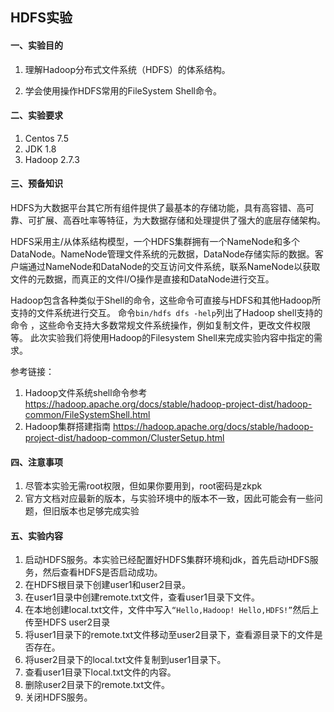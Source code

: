 ## HDFS实验

#### 一、实验目的

1. 理解Hadoop分布式文件系统（HDFS）的体系结构。

2. 学会使用操作HDFS常用的FileSystem Shell命令。


#### 二、实验要求

1. Centos 7.5
2. JDK 1.8
3. Hadoop 2.7.3

#### 三、预备知识

HDFS为大数据平台其它所有组件提供了最基本的存储功能，具有高容错、高可靠、可扩展、高吞吐率等特征，为大数据存储和处理提供了强大的底层存储架构。

HDFS采用主/从体系结构模型，一个HDFS集群拥有一个NameNode和多个DataNode。NameNode管理文件系统的元数据，DataNode存储实际的数据。客户端通过NameNode和DataNode的交互访问文件系统，联系NameNode以获取文件的元数据，而真正的文件I/O操作是直接和DataNode进行交互。

Hadoop包含各种类似于Shell的命令，这些命令可直接与HDFS和其他Hadoop所支持的文件系统进行交互。 命令`bin/hdfs dfs -help`列出了Hadoop shell支持的命令 ，这些命令支持大多数常规文件系统操作，例如复制文件，更改文件权限等。 此次实验我们将使用Hadoop的Filesystem Shell来完成实验内容中指定的需求。

参考链接：

1.  Hadoop文件系统shell命令参考
    https://hadoop.apache.org/docs/stable/hadoop-project-dist/hadoop-common/FileSystemShell.html
2.  Hadoop集群搭建指南
    https://hadoop.apache.org/docs/stable/hadoop-project-dist/hadoop-common/ClusterSetup.html

#### 四、注意事项

1.  尽管本实验无需root权限，但如果你要用到，root密码是zkpk
2.  官方文档对应最新的版本，与实验环境中的版本不一致，因此可能会有一些问题，但旧版本也足够完成实验

#### 五、实验内容

1.  启动HDFS服务。本实验已经配置好HDFS集群环境和jdk，首先启动HDFS服务，然后查看HDFS是否启动成功。
2. 在HDFS根目录下创建user1和user2目录。
3.  在user1目录中创建remote.txt文件，查看user1目录下文件。
4.  在本地创建local.txt文件，文件中写入`“Hello,Hadoop! Hello,HDFS!”`然后上传至HDFS user2目录
5.  将user1目录下的remote.txt文件移动至user2目录下，查看源目录下的文件是否存在。
6.  将user2目录下的local.txt文件复制到user1目录下。
7.  查看user1目录下local.txt文件的内容。
8.  删除user2目录下的remote.txt文件。
9.  关闭HDFS服务。
